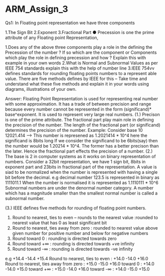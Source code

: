 # ARM_Assign_3
Qs1: In Floating point representation we have three components

1.The Sign Bit
2.Exponent
3.Fractional Part
●
Precession is one the prime attribute of any Floating point Representation, 

1.Does any of the above three components play a role in the defining the Precession of the number ? If so which are the component or Components  which play the  role in defining precession  and how ? Explain this with example in your own words
2.What is Normal and Subnormal  Values as per IEEE 754  standards  explain this  with the  help of number line
3.IEEE 754vv defines standards for rounding floating points numbers to a represent able value. There are five methods defines by IEEE for this – Take time and  understand what these five methods and explain it in your words using diagrams, illustrations of your own.

Answer:
Floating Point Representation is used for representing real number with some approximation. It has a trade of between precision and range because every number cannot be represented in the form (significand)* base^exponent. It is used to represent very large real numbers.
(1.)
Precison is one of the prime attribute. The fractional part play main role in defining the precision of the number. The length of the fractional part (or significand) determines the precision of the number.
Example: Consider base 10
12021.414 --> This number is represened as 1.2021414 * 10^4 here the significand is 8bits long
If we consider the significand to be 6bits(say) then the number would be 1.20214 * 10^4. The former has a better precison than the later.
Hence the fractional part effects the precision of a number.
(2.)
The base is 2 in computer systems as it works on binary representation of numbers. Consider a 32bit representation, we have 1 sign bit, 8bits in exponent part and 23bits in fractional part of the representation.
A value is siad to be normalized when the number is represented with having a single bit before the decimal.
e.g  decimal number 123.5 is represented in binary as 1111011.1
     When the number is normalised it is represented as 1.1110111 * 10^6
Subnormal numbers are under the denormal number category. A number which has a magnitude smaller than the smallest normal number is called a subnormal number.

(3.) 
IEEE defines five methods for rounding of floating point numbers.
1. Round to nearest, ties to even – rounds to the nearest value :rounded to nearest value that has 0 as least significant bit
2. Round to nearest, ties away from zero : rounded to nearest value above given number for positive number and below for negative                                                  numbers
3. Round toward 0  : rounding is directed towards zero
4. Round toward +∞ : rounding is directed towards +ve infinity
5. Round toward -∞ : rounding is directed towards -ve infinity

e.g                                               +14.4     -14.4     +15.4
     Round to nearest, ties to even             : +14.0     -14.0     +16.0
     Round to nearest, ties away from zero      : +15.0     -15.0     +16.0
     toward 0                                   : +14.0     -14.0     +15.0
     toward +∞                                  : +15.0     -14.0     +16.0
     toward -∞                                  : +14.0     -15.0     +15.0

